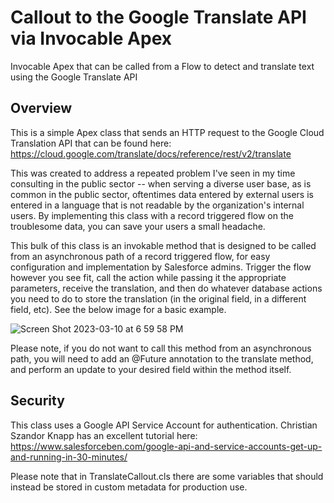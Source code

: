 # Callout to the Google Translate API via Invocable Apex
Invocable Apex that can be called from a Flow to detect and translate text using the Google Translate API

## Overview
This is a simple Apex class that sends an HTTP request to the Google Cloud Translation API that can be found here: https://cloud.google.com/translate/docs/reference/rest/v2/translate

This was created to address a repeated problem I've seen in my time consulting in the public sector -- when serving a diverse user base, as is common in the public sector, oftentimes data entered by external users is entered in a language that is not readable by the organization's internal users. By implementing this class with a record triggered flow on the troublesome data, you can save your users a small headache.

This bulk of this class is an invokable method that is designed to be called from an asynchronous path of a record triggered flow, for easy configuration and implementation by Salesforce admins. Trigger the flow however you see fit, call the action while passing it the appropriate parameters, receive the translation, and then do whatever database actions you need to do to store the translation (in the original field, in a different field, etc). See the below image for a basic example. 

![Screen Shot 2023-03-10 at 6 59 58 PM](https://user-images.githubusercontent.com/43337733/224455647-05fd0840-006b-4536-802b-db3c78218bcc.png) 

Please note, if you do not want to call this method from an asynchronous path, you will need to add an @Future annotation to the translate method, and perform an update to your desired field within the method itself.

## Security
This class uses a Google API Service Account for authentication. Christian Szandor Knapp has an excellent tutorial here: https://www.salesforceben.com/google-api-and-service-accounts-get-up-and-running-in-30-minutes/

Please note that in TranslateCallout.cls there are some variables that should instead be stored in custom metadata for production use.
